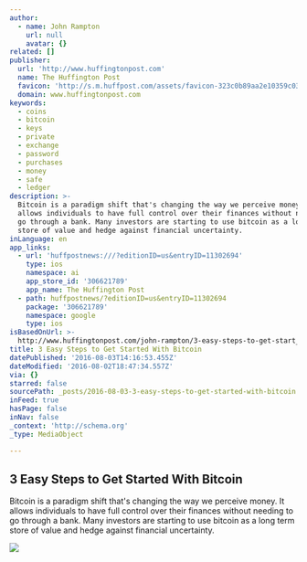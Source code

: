 ```yaml
---
author:
  - name: John Rampton
    url: null
    avatar: {}
related: []
publisher:
  url: 'http://www.huffingtonpost.com'
  name: The Huffington Post
  favicon: 'http://s.m.huffpost.com/assets/favicon-323c0b89aa2e10359c0389ac87254b1b.ico'
  domain: www.huffingtonpost.com
keywords:
  - coins
  - bitcoin
  - keys
  - private
  - exchange
  - password
  - purchases
  - money
  - safe
  - ledger
description: >-
  Bitcoin is a paradigm shift that's changing the way we perceive money. It
  allows individuals to have full control over their finances without needing to
  go through a bank. Many investors are starting to use bitcoin as a long term
  store of value and hedge against financial uncertainty.
inLanguage: en
app_links:
  - url: 'huffpostnews:///?editionID=us&entryID=11302694'
    type: ios
    namespace: ai
    app_store_id: '306621789'
    app_name: The Huffington Post
  - path: huffpostnews/?editionID=us&entryID=11302694
    package: '306621789'
    namespace: google
    type: ios
isBasedOnUrl: >-
  http://www.huffingtonpost.com/john-rampton/3-easy-steps-to-get-start_b_11302694.html
title: 3 Easy Steps to Get Started With Bitcoin
datePublished: '2016-08-03T14:16:53.455Z'
dateModified: '2016-08-02T18:47:34.557Z'
via: {}
starred: false
sourcePath: _posts/2016-08-03-3-easy-steps-to-get-started-with-bitcoin.md
inFeed: true
hasPage: false
inNav: false
_context: 'http://schema.org'
_type: MediaObject

---
```

<article style=""><h1>3 Easy Steps to Get Started With Bitcoin</h1><p>Bitcoin is a paradigm shift that's changing the way we perceive money. It allows individuals to have full control over their finances without needing to go through a bank. Many investors are starting to use bitcoin as a long term store of value and hedge against financial uncertainty.</p><img src="http://i.huffpost.com/gen/4431738/images/o-BITCOIN-facebook.jpg" /></article>